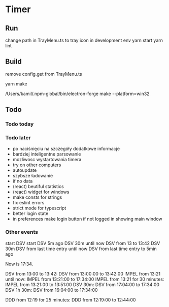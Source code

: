 # Timer

## Run

change path in TrayMenu.ts to tray icon in development env
yarn start
yarn lint

## Build

remove config.get from TrayMenu.ts

yarn make

/Users/kamil/.npm-global/bin/electron-forge make --platform=win32

## Todo

### Todo today

### Todo later

- po naciśnięciu na szczegóły dodatkowe informacje
- bardziej inteligentne parsowanie
- mozliwosc wystartowania timera
- try on other computers
- autoupdate
- szybsze ładowanie
- if no data
- (react) beutiful statistics
- (react) widget for windows
- make consts for strings
- fix eslint errors
- strict mode for typescript
- better login state
- in preferences make login button if not logged in showing main window

### Other events

start DSV
start DSV 5m ago
DSV 30m until now
DSV from 13 to 13:42
DSV 30m
DSV from last time entry until now
DSV from last time entry to 5min ago

Now is 17:34.

DSV from 13:00 to 13:42: DSV from 13:00:00 to 13:42:00
IMPEL from 13:21 until now: IMPEL from 13:21:00 to 17:34:00
IMPEL from 13:21 for 30 minutes: IMPEL from 13:21:00 to 13:51:00
DSV 30m: DSV from 17:04:00 to 17:34:00
DSV 1h 30m: DSV from 16:04:00 to 17:34:00

DDD from 12:19 for 25 minutes: DDD from 12:19:00 to 12:44:00